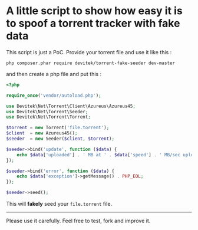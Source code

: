 # A little script to show how easy it is to spoof a torrent tracker with fake data

This script is just a PoC. Provide your torrent file and use it like this :

```
php composer.phar require devitek/torrent-fake-seeder dev-master
```

and then create a php file and put this :

```php
<?php

require_once('vendor/autoload.php');

use Devitek\Net\Torrent\Client\Azureus\Azureus45;
use Devitek\Net\Torrent\Seeder;
use Devitek\Net\Torrent\Torrent;

$torrent = new Torrent('file.torrent');
$client  = new Azureus45();
$seeder  = new Seeder($client, $torrent);

$seeder->bind('update', function ($data) {
    echo $data['uploaded'] . ' MB at ' . $data['speed'] . ' MB/sec uploaded' . PHP_EOL;
});

$seeder->bind('error', function ($data) {
    echo $data['exception']->getMessage() . PHP_EOL;
});

$seeder->seed();
```

This will **fakely** seed your `file.torrent` file.

---

Please use it carefully. Feel free to test, fork and improve it.